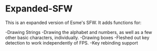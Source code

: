 # Expanded-SFW

This is an expanded version of Esme's SFW. It adds functions for:

-Drawing Strings
-Drawing the alphabet and numbers, as well as a few other basic characters, individually.
-Drawing boxes
-Fleshed out key detection to work independently of FPS. 
-Key rebinding support
